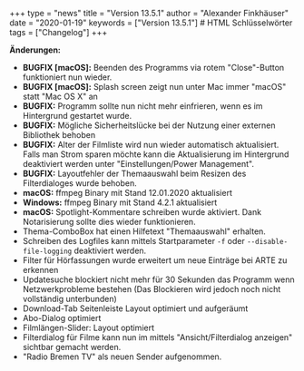 +++
type = "news"
title = "Version 13.5.1"
author = "Alexander Finkhäuser"
date = "2020-01-19"
keywords = ["Version 13.5.1"] # HTML Schlüsselwörter
tags = ["Changelog"]
+++

**Änderungen:**

* **BUGFIX [macOS]:** Beenden des Programms via rotem "Close"-Button funktioniert nun wieder.
* **BUGFIX [macOS]:** Splash screen zeigt nun unter Mac immer "macOS" statt "Mac OS X" an
* **BUGFIX:** Programm sollte nun nicht mehr einfrieren, wenn es im Hintergrund gestartet wurde.
* **BUGFIX:** Mögliche Sicherheitslücke bei der Nutzung einer externen Bibliothek behoben
* **BUGFIX:** Alter der Filmliste wird nun wieder automatisch aktualisiert. Falls man Strom sparen möchte kann die Aktualisierung im Hintergrund deaktiviert werden unter "Einstellungen/Power Management".
* **BUGFIX:** Layoutfehler der Themaauswahl beim Resizen des Filterdialoges wurde behoben.
* **macOS:** ffmpeg Binary mit Stand 12.01.2020 aktualisiert
* **Windows:** ffmpeg Binary mit Stand 4.2.1 aktualisiert
* **macOS:** Spotlight-Kommentare schreiben wurde aktiviert. Dank Notarisierung sollte dies wieder funktionieren.
* Thema-ComboBox hat einen Hilfetext "Themaauswahl" erhalten.
* Schreiben des Logfiles kann mittels Startparameter `-f` oder `--disable-file-logging` deaktiviert werden.
* Filter für Hörfassungen wurde erweitert um neue Einträge bei ARTE zu erkennen
* Updatesuche blockiert nicht mehr für 30 Sekunden das Programm wenn Netzwerkprobleme bestehen (Das Blockieren wird jedoch noch nicht vollständig unterbunden)
* Download-Tab Seitenleiste Layout optimiert und aufgeräumt
* Abo-Dialog optimiert
* Filmlängen-Slider: Layout optimiert
* Filterdialog für Filme kann nun im mittels "Ansicht/Filterdialog anzeigen" sichtbar gemacht werden.
* "Radio Bremen TV" als neuen Sender aufgenommen.

